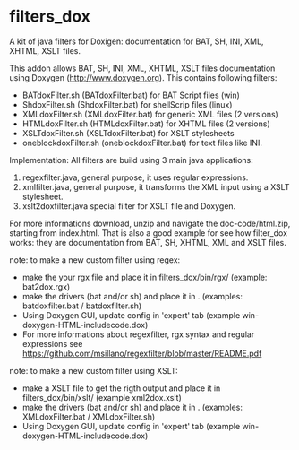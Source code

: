 # filters_dox
A kit of java filters for Doxigen: documentation for  BAT, SH, INI, XML, XHTML, XSLT files.

This addon allows BAT, SH, INI, XML, XHTML, XSLT files documentation using Doxygen (http://www.doxygen.org). This contains following filters: 
- BATdoxFilter.sh (BATdoxFilter.bat) for BAT Script files (win)
- ShdoxFilter.sh (ShdoxFilter.bat) for shellScrip files (linux)
- XMLdoxFilter.sh (XMLdoxFilter.bat) for generic XML files (2 versions)
- HTMLdoxFilter.sh (HTMLdoxFilter.bat) for XHTML files (2 versions)
- XSLTdoxFilter.sh (XSLTdoxFilter.bat) for XSLT stylesheets
- oneblockdoxFilter.sh (oneblockdoxFilter.bat) for text files like INI.

Implementation: All filters are build using 3 main java applications:
1. regexfilter.java, general purpose, it uses regular expressions.
2. xmlfilter.java, general purpose, it transforms the XML input using a XSLT stylesheet.
3. xslt2doxfilter.java special filter for XSLT file and Doxygen.

For more informations download, unzip and navigate the doc-code/html.zip, starting from index.html. That is also a good example for see how filter_dox works: they are documentation from BAT, SH, XHTML, XML and XSLT files.


note: to make a new custom filter using regex:
- make the your rgx file and place it in filters_dox/bin/rgx/  (example: bat2dox.rgx)
- make the drivers (bat and/or sh) and place it in . (examples: batdoxfilter.bat / batdoxfilter.sh)
- Using Doxygen GUI, update config in 'expert' tab (example win-doxygen-HTML-includecode.dox)
- For more informations about regexfilter, rgx syntax and regular expressions see https://github.com/msillano/regexfilter/blob/master/README.pdf

note: to make a new custom filter using XSLT:
- make a XSLT file to get the rigth output and place it in filters_dox/bin/xslt/   (example xml2dox.xslt)
- make the drivers (bat and/or sh) and place it in . (examples: XMLdoxFilter.bat / XMLdoxFilter.sh)
- Using Doxygen GUI, update config in 'expert' tab (example win-doxygen-HTML-includecode.dox)
